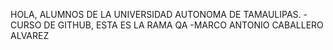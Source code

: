 HOLA, ALUMNOS DE LA UNIVERSIDAD AUTONOMA DE TAMAULIPAS.
-CURSO DE GITHUB, ESTA ES LA RAMA QA
-MARCO ANTONIO CABALLERO ALVAREZ